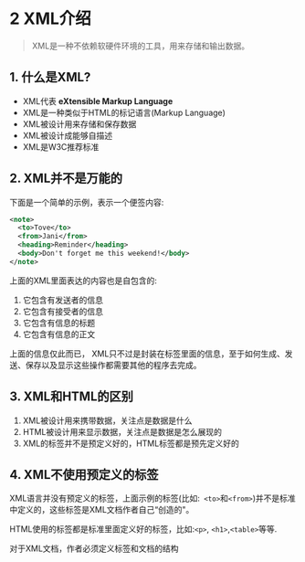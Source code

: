 # 2 XML介绍
>XML是一种不依赖软硬件环境的工具，用来存储和输出数据。

## 1. 什么是XML?
* XML代表 **eXtensible Markup Language**
* XML是一种类似于HTML的标记语言(Markup Language)
* XML被设计用来存储和保存数据
* XML被设计成能够自描述
* XML是W3C推荐标准

## 2. XML并不是万能的
下面是一个简单的示例，表示一个便签内容:
```xml
<note>
  <to>Tove</to>
  <from>Jani</from>
  <heading>Reminder</heading>
  <body>Don't forget me this weekend!</body>
</note>
```

上面的XML里面表达的内容也是自包含的:
1. 它包含有发送者的信息
2. 它包含有接受者的信息
3. 它包含有信息的标题
4. 它包含有信息的正文

上面的信息仅此而已， XML只不过是封装在标签里面的信息，至于如何生成、发送、保存以及显示这些操作都需要其他的程序去完成。

## 3. XML和HTML的区别
1. XML被设计用来携带数据，关注点是数据是什么
2. HTML被设计用来显示数据，关注点是数据是怎么展现的
3. XML的标签并不是预定义好的，HTML标签都是预先定义好的

## 4. XML不使用预定义的标签
XML语言并没有预定义的标签，上面示例的标签(比如:` <to>`和`<from>`)并不是标准中定义的，这些标签是XML文档作者自己“创造的"。

HTML使用的标签都是标准里面定义好的标签，比如:`<p>`, `<h1>`,`<table>`等等.

对于XML文档，作者必须定义标签和文档的结构

